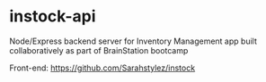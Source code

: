 # instock-api
 Node/Express backend server for Inventory Management app built collaboratively as part of BrainStation bootcamp

Front-end: https://github.com/Sarahstylez/instock
